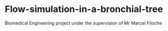 # Flow-simulation-in-a-bronchial-tree
Biomedical Engineering project under the supervision of Mr Marcel Filoche
